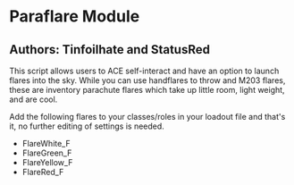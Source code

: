 # Paraflare Module
## Authors: Tinfoilhate and StatusRed

This script allows users to ACE self-interact and have an option to launch flares into the sky.
While you can use handflares to throw and M203 flares, these are inventory parachute flares which take up little room, light weight, and are cool.

Add the following flares to your classes/roles in your loadout file and that's it, no further editing of settings is needed.
* FlareWhite_F
* FlareGreen_F
* FlareYellow_F
* FlareRed_F
